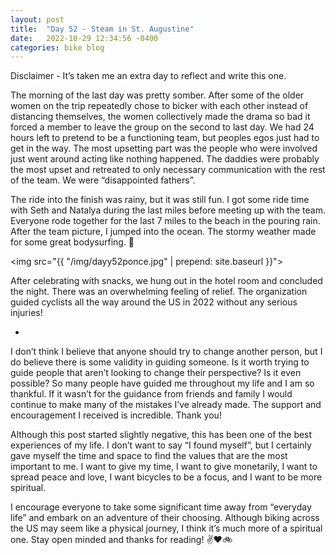 ```yaml
---
layout: post
title:  "Day 52 - Steam in St. Augustine"
date:   2022-10-29 12:34:56 -0400
categories: bike blog
---
```

Disclaimer - It’s taken me an extra day to reflect and write this one.

The morning of the last day was pretty somber. After some of the older women on the trip repeatedly chose to bicker with each other instead of distancing themselves, the women collectively made the drama so bad it forced a member to leave the group on the second to last day. We had 24 hours left to pretend to be a functioning team, but peoples egos just had to get in the way. The most upsetting part was the people who were involved just went around acting like nothing happened. The daddies were probably the most upset and retreated to only necessary communication with the rest of the team. We were “disappointed fathers”.

The ride into the finish was rainy, but it was still fun. I got some ride time with Seth and Natalya during the last miles before meeting up with the team. Everyone rode together for the last 7 miles to the beach in the pouring rain. After the team picture, I jumped into the ocean. The stormy weather made for some great bodysurfing. 🌊

<img src="{{ "/img/dayy52ponce.jpg" | prepend: site.baseurl }}">

After celebrating with snacks, we hung out in the hotel room and concluded the night. There was an overwhelming feeling of relief. The organization guided cyclists all the way around the US in 2022 without any serious injuries!

-

I don’t think I believe that anyone should try to change another person, but I do believe there is some validity in guiding someone. Is it worth trying to guide people that aren’t looking to change their perspective? Is it even possible? So many people have guided me throughout my life and I am so thankful. If it wasn’t for the guidance from friends and family I would continue to make many of the mistakes I’ve already made. The support and encouragement I received is incredible. Thank you!

Although this post started slightly negative, this has been one of the best experiences of my life. I don’t want to say “I found myself”, but I certainly gave myself the time and space to find the values that are the most important to me. I want to give my time, I want to give monetarily, I want to spread peace and love, I want bicycles to be a focus, and I want to be more spiritual.

I encourage everyone to take some significant time away from “everyday life” and embark on an adventure of their choosing. Although biking across the US may seem like a physical journey, I think it’s much more of a spiritual one. Stay open minded and thanks for reading! ✌️❤️🚲

